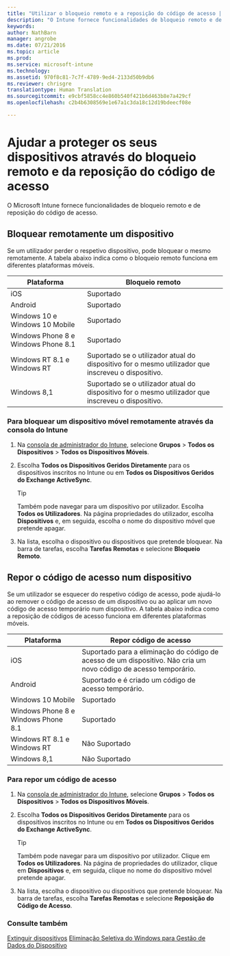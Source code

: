 ```yaml
---
title: "Utilizar o bloqueio remoto e a reposição do código de acesso | Microsoft Intune"
description: "O Intune fornece funcionalidades de bloqueio remoto e de reposição do código de acesso."
keywords: 
author: NathBarn
manager: angrobe
ms.date: 07/21/2016
ms.topic: article
ms.prod: 
ms.service: microsoft-intune
ms.technology: 
ms.assetid: 970f8c81-7c7f-4789-9ed4-2133d50b9db6
ms.reviewer: chrisgre
translationtype: Human Translation
ms.sourcegitcommit: e9cbf5858cc4e860b540f421b6d463b8e7a429cf
ms.openlocfilehash: c2b4b6308569e1e67a1c3da18c12d19bdeecf08e

---
```

# Ajudar a proteger os seus dispositivos através do bloqueio remoto e da reposição do código de acesso
O Microsoft Intune fornece funcionalidades de bloqueio remoto e de reposição do código de acesso.

## Bloquear remotamente um dispositivo
Se um utilizador perder o respetivo dispositivo, pode bloquear o mesmo remotamente. A tabela abaixo indica como o bloqueio remoto funciona em diferentes plataformas móveis.

|Plataforma|Bloqueio remoto|
|------------|---------------|
|iOS|Suportado|
|Android|Suportado|
|Windows 10 e Windows 10 Mobile|Suportado|
|Windows Phone 8 e Windows Phone 8.1|Suportado|
|Windows RT 8.1 e Windows RT|Suportado se o utilizador atual do dispositivo for o mesmo utilizador que inscreveu o dispositivo.|
|Windows 8,1|Suportado se o utilizador atual do dispositivo for o mesmo utilizador que inscreveu o dispositivo.|


### Para bloquear um dispositivo móvel remotamente através da consola do Intune

1.  Na [consola de administrador do Intune](https://manage.microsoft.com/), selecione **Grupos** &gt; **Todos os Dispositivos** &gt; **Todos os Dispositivos Móveis**.

2.  Escolha **Todos os Dispositivos Geridos Diretamente** para os dispositivos inscritos no Intune ou em **Todos os Dispositivos Geridos do Exchange ActiveSync**.

    > [!TIP]
    > Também pode navegar para um dispositivo por utilizador. Escolha **Todos os Utilizadores**. Na página propriedades do utilizador, escolha **Dispositivos** e, em seguida, escolha o nome do dispositivo móvel que pretende apagar.

3.  Na lista, escolha o dispositivo ou dispositivos que pretende bloquear. Na barra de tarefas, escolha **Tarefas Remotas** e selecione **Bloqueio Remoto**.

## Repor o código de acesso num dispositivo
Se um utilizador se esquecer do respetivo código de acesso, pode ajudá-lo ao remover o código de acesso de um dispositivo ou ao aplicar um novo código de acesso temporário num dispositivo. A tabela abaixo indica como a reposição de códigos de acesso funciona em diferentes plataformas móveis.

|Plataforma|Repor código de acesso|
|------------|------------------|
|iOS|Suportado para a eliminação do código de acesso de um dispositivo. Não cria um novo código de acesso temporário.|
|Android|Suportado e é criado um código de acesso temporário.|
|Windows 10 Mobile|Suportado|
|Windows Phone 8 e Windows Phone 8.1|Suportado|
|Windows RT 8.1 e Windows RT|Não Suportado|
|Windows 8,1|Não Suportado|

### Para repor um código de acesso

1.  Na [consola de administrador do Intune](https://manage.microsoft.com/), selecione **Grupos** &gt; **Todos os Dispositivos** &gt; **Todos os Dispositivos Móveis**.

2.  Escolha **Todos os Dispositivos Geridos Diretamente** para os dispositivos inscritos no Intune ou em **Todos os Dispositivos Geridos do Exchange ActiveSync**.

    > [!TIP]
    > Também pode navegar para um dispositivo por utilizador. Clique em **Todos os Utilizadores**. Na página de propriedades do utilizador, clique em **Dispositivos** e, em seguida, clique no nome do dispositivo móvel pretende apagar.

3.  Na lista, escolha o dispositivo ou dispositivos que pretende bloquear. Na barra de tarefas, escolha **Tarefas Remotas** e selecione **Reposição do Código de Acesso**.


### Consulte também
[Extinguir dispositivos](retire-devices-from-microsoft-intune-management.md)
[Eliminação Seletiva do Windows para Gestão de Dados do Dispositivo](http://technet.microsoft.com/library/dn486874.aspx)



<!--HONumber=Jul16_HO4-->


